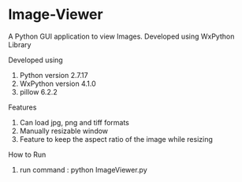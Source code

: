 # Image-Viewer
A Python GUI application to view Images. Developed using WxPython Library

Developed using 
1. Python version 2.7.17
2. WxPython version 4.1.0
3. pillow 6.2.2

Features

1. Can load jpg, png and tiff formats
2. Manually resizable window
3. Feature to keep the aspect ratio of the image while resizing


How to Run 

1. run command : python ImageViewer.py
